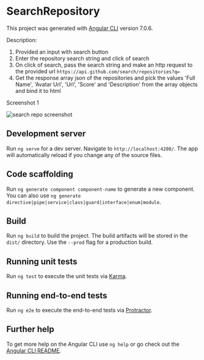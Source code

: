 # SearchRepository

This project was generated with [Angular CLI](https://github.com/angular/angular-cli) version 7.0.6.

Description:
  1. Provided an input with search button 
  2. Enter the repository search string and click of search
  3. On click of search, pass the search string and make an http request to the provided url
          `https://api.github.com/search/repositories?q=`
  4. Get the response array json of the repositories and pick the values 'Full Name', 'Avatar Url', 'Url', 'Score' and 'Description' from the array objects and bind it to html
  
Screenshot 1

![search repo screenshot](https://user-images.githubusercontent.com/15166401/51087016-c7117a00-1773-11e9-9311-01bb5e4782c8.PNG)

  
## Development server

Run `ng serve` for a dev server. Navigate to `http://localhost:4200/`. The app will automatically reload if you change any of the source files.

## Code scaffolding

Run `ng generate component component-name` to generate a new component. You can also use `ng generate directive|pipe|service|class|guard|interface|enum|module`.

## Build

Run `ng build` to build the project. The build artifacts will be stored in the `dist/` directory. Use the `--prod` flag for a production build.

## Running unit tests

Run `ng test` to execute the unit tests via [Karma](https://karma-runner.github.io).

## Running end-to-end tests

Run `ng e2e` to execute the end-to-end tests via [Protractor](http://www.protractortest.org/).

## Further help

To get more help on the Angular CLI use `ng help` or go check out the [Angular CLI README](https://github.com/angular/angular-cli/blob/master/README.md).
